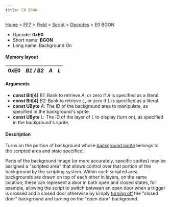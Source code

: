 ```yaml
---
title: E0 BGON
---
```


[Home](../../../../Main%20Page.md.md) > [FF7](../../../../FF7.md) > [Field](../../../Field.md) > [Script](../../Script.md) > [Opcodes](../Opcodes.md) > E0 BGON

-   Opcode: **0xE0**
-   Short name: **BGON**
-   Long name: Background On

#### Memory layout

| 0xE0 | *B1 / B2* | *A* | *L* |
|------|-----------|-----|-----|

#### Arguments

-   **const Bit\[4\]** *B1*: Bank to retrieve *A*, or zero if *A* is
    specified as a literal.
-   **const Bit\[4\]** *B2*: Bank to retrieve *L*, or zero if *L* is
    specified as a literal.
-   **const UByte** *A*: The ID of the background area to manipulate, as
    specified in the background's sprite.
-   **const UByte** *L*: The ID of the layer of *L* to display (turn
    on), as specified in the background's sprite.

#### Description

Turns on the portion of background whose [background sprite][] belongs
to the scripted area and state specified.

Parts of the background image (or more accurately, specific sprites) may
be assigned a "scripted area" that allows control over that portion of
the background by the scripting system. Within each scripted area,
backgrounds are drawn on top of each other in layers, on the same
location; these can represent a door in both open and closed states, for
example, allowing the script to switch between an open door when a
trigger is crossed and a closed door otherwise by simply [turning off][]
the "closed door" background and turning on the "open door" background.

  [background sprite]: ../../Sprite.md "wikilink"
  [turning off]: E1%20BGOFF.md "wikilink"
